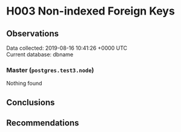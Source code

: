 # H003 Non-indexed Foreign Keys #

## Observations ##
Data collected: 2019-08-16 10:41:26 +0000 UTC  
Current database: dbname  


### Master (`postgres.test3.node`) ###



Nothing found



## Conclusions ##


## Recommendations ##


